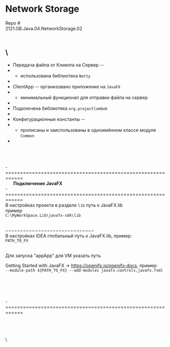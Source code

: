 
# Network Storage

Repo #  
2121.GB.Java.04.NetworkStorage.02


\
\
---
- Передача файла от Клиента на Сервер --  
- -  использована библиотека `Netty`  
- 
- ClientApp -- организовано приложение на `JavaFX`  
- - минимальный функционал для отправки файла на сервер
-
- Подключена библиотека `org.projectlombok`  
- 
- Конфигурационные константы -- 
-  - прописаны и заиспользованы в одноимённом классе модуля `Common`  
-





\
\
\
-============================================================  
    **Подключение JavaFX**  
-============================================================  
В настройках проекта в разделе `lib` путь к JavaFX.lib  
пример  
`C:\MyWorkSpace.Lib\javafx-sdk\lib`


\
−−−−−−−−−−−−−−−−−−−−−−−−−−−−−−  
В настройках IDEA глобальный путь к JavaFX.lib, пример:  
`PATH_TO_FX`

\
Для запуска "appApp" для VM указать путь

Getting Started with JavaFX  →  https://openjfx.io/openjfx-docs, пример:  
`
--module-path ${PATH_TO_FX} --add-modules javafx.controls,javafx.fxml
`

\
\
\
\
-============================================================
\
\
\
\
\
\

